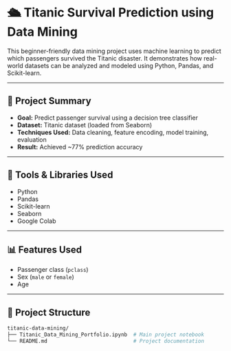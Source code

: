 # 🛳️ Titanic Survival Prediction using Data Mining

This beginner-friendly data mining project uses machine learning to predict which passengers survived the Titanic disaster. It demonstrates how real-world datasets can be analyzed and modeled using Python, Pandas, and Scikit-learn.

---

## 📌 Project Summary

- **Goal:** Predict passenger survival using a decision tree classifier
- **Dataset:** Titanic dataset (loaded from Seaborn)
- **Techniques Used:** Data cleaning, feature encoding, model training, evaluation
- **Result:** Achieved ~77% prediction accuracy

---

## 🧰 Tools & Libraries Used

- Python
- Pandas
- Scikit-learn
- Seaborn
- Google Colab

---

## 📊 Features Used

- Passenger class (`pclass`)
- Sex (`male` or `female`)
- Age

---

## 📁 Project Structure

```bash
titanic-data-mining/
├── Titanic_Data_Mining_Portfolio.ipynb  # Main project notebook
└── README.md                            # Project documentation
